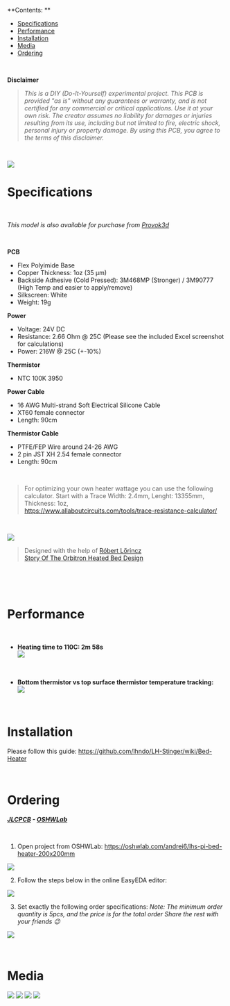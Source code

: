 
**Contents: **
- [Specifications](#specifications)
- [Performance](#performance)
- [Installation](#installation)
- [Media](#media)
- [Ordering](#ordering)

<br>

**Disclaimer**

>*This is a DIY (Do-It-Yourself) experimental project. This PCB is provided "as is" without any guarantees or warranty, and is not certified for any commercial or critical applications. Use it at your own risk. 
The creator assumes no liability for damages or injuries resulting from its use, including but not limited to fire, electric shock, personal injury or property damage.*
>*By using this PCB, you agree to the terms of this disclaimer.*

<br>



![](Images/lh_stinger_heater_pcb.jpg)  

# Specifications  

<br>

_This model is also available for purchase from [Provok3d](https://provok3d.com/product-category/printers/lh-stinger/?v=0a10a0b3e53b&sld=211)_

<br>

**PCB**

- Flex Polyimide Base
- Copper Thickness: 1oz (35 µm)
- Backside Adhesive (Cold Pressed): 3M468MP (Stronger) / 3M90777 (High Temp and easier to apply/remove)
- Silkscreen: White
- Weight: 19g

 

**Power** 

- Voltage:  24V DC
- Resistance: 2.66 Ohm @ 25C (Please see the included Excel screenshot for calculations)
- Power: 216W @ 25C (+-10%)

 
**Thermistor** 
- NTC 100K 3950
   

**Power Cable**

 - 16 AWG Multi-strand Soft Electrical Silicone Cable
 - XT60 female connector
 - Length: 90cm  



 
**Thermistor Cable**

- PTFE/FEP Wire around 24-26 AWG
- 2 pin JST XH 2.54 female connector
- Length: 90cm  
<br>

>For optimizing your own heater wattage you can use the following calculator. Start with a Trace Width: 2.4mm, Lenght: 13355mm, Thickness: 1oz,   
>https://www.allaboutcircuits.com/tools/trace-resistance-calculator/  



<br>

![](Images/Heater_excel.png)  

>Designed with the help of [Róbert Lőrincz](https://www.orbiterprojects.com/)  
>[Story Of The Orbitron Heated Bed Design](https://www.orbiterprojects.com/stories/story-of-the-orbitron-heated-bed-design/) 

<br><br><br>

# Performance

<br>

* **Heating time to 110C: 2m 58s**     
![](Images/heat_time.png)  

<br>

* **Bottom thermistor vs top surface thermistor temperature tracking:**      
![](Images/heat_dev.png)  

<br>

# Installation

Please follow this guide: https://github.com/lhndo/LH-Stinger/wiki/Bed-Heater

<br>



# Ordering

_**[JLCPCB](https://jlcpcb.com) - [OSHWLab](https://oshwlab.com/andrei6/lhs-pi-bed-heater-200x200mm)**_

<br>

1.  Open project from OSHWLab: https://oshwlab.com/andrei6/lhs-pi-bed-heater-200x200mm

![](Images/o1.png)

2. Follow the steps below in the online EasyEDA editor:

![](Images/o2.png)


3. Set exactly the following order specifications:
*Note: The minimum order quantity is 5pcs, and the price is for the total order*
*Share the rest with your friends :wink:*

![](Images/jlcpcb.png)


<br>

# Media


![](Images/2023_10_21_3325_pcbnew.png)
![](Images/Heater_kicad.png)
![](Images/Heater_Fusion.png)
![](Images/PI%20SilkScreen.png)

<br>